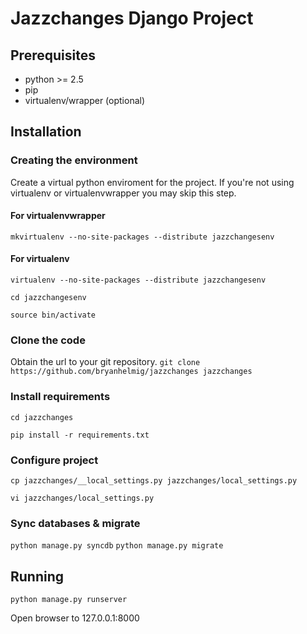 # Jazzchanges Django Project #
## Prerequisites ##

- python >= 2.5
- pip
- virtualenv/wrapper (optional)

## Installation ##
### Creating the environment ###
Create a virtual python enviroment for the project.
If you're not using virtualenv or virtualenvwrapper you may skip this step.

#### For virtualenvwrapper ####
```mkvirtualenv --no-site-packages --distribute jazzchangesenv```

#### For virtualenv ####
```virtualenv --no-site-packages --distribute jazzchangesenv```

```cd jazzchangesenv```

```source bin/activate```

### Clone the code ###
Obtain the url to your git repository.
```git clone https://github.com/bryanhelmig/jazzchanges jazzchanges```

### Install requirements ###
```cd jazzchanges```

```pip install -r requirements.txt```

### Configure project ###
```cp jazzchanges/__local_settings.py jazzchanges/local_settings.py```

```vi jazzchanges/local_settings.py```

### Sync databases & migrate ###
```python manage.py syncdb```
```python manage.py migrate```

## Running ##
```python manage.py runserver```

Open browser to 127.0.0.1:8000